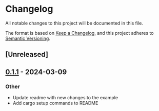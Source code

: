 # Changelog
All notable changes to this project will be documented in this file.

The format is based on [Keep a Changelog](https://keepachangelog.com/en/1.0.0/),
and this project adheres to [Semantic Versioning](https://semver.org/spec/v2.0.0.html).

## [Unreleased]

## [0.1.1](https://github.com/dousto/redact-composer/compare/redact-composer-derive-v0.1.0...redact-composer-derive-v0.1.1) - 2024-03-09

### Other
- Update readme with new changes to the example
- Add cargo setup commands to README

